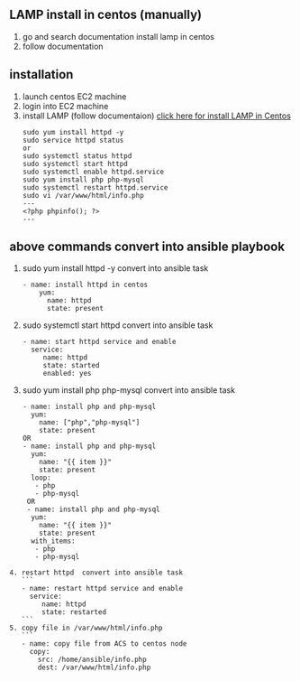 ## LAMP install in centos (manually) 
   1. go and search documentation 
      install lamp in centos 
   2. follow documentation 
## installation 
   1. launch centos EC2 machine 
   2. login into EC2 machine 
   3. install LAMP (follow documentaion) 
   [click here for install LAMP in Centos](https://www.digitalocean.com/community/tutorials/how-to-install-linux-apache-mysql-php-lamp-stack-on-centos-7)
      ```
      sudo yum install httpd -y
      sudo service httpd status 
      or
      sudo systemctl status httpd
      sudo systemctl start httpd 
      sudo systemctl enable httpd.service
      sudo yum install php php-mysql
      sudo systemctl restart httpd.service
      sudo vi /var/www/html/info.php
      ---
      <?php phpinfo(); ?>
      ---
      ```  
## above commands convert into ansible playbook 
   1. sudo yum install httpd -y convert into ansible task
      ```
      - name: install httpd in centos 
          yum:
            name: httpd
            state: present 
      ```
   2. sudo systemctl start httpd convert into ansible task  
       ```
       - name: start httpd service and enable 
         service: 
            name: httpd
            state: started 
            enabled: yes
       ``` 
   3. sudo yum install php php-mysql convert into ansible task
      ``` 
      - name: install php and php-mysql 
        yum: 
          name: ["php","php-mysql"]
          state: present 
      OR
      - name: install php and php-mysql 
        yum: 
          name: "{{ item }}"
          state: present 
        loop: 
         - php
         - php-mysql 
       OR
       - name: install php and php-mysql 
        yum: 
          name: "{{ item }}"
          state: present 
        with_items: 
         - php
         - php-mysql 
       ``` 
    4. restart httpd  convert into ansible task
       ```
       - name: restart httpd service and enable 
         service: 
            name: httpd
            state: restarted 
       ``` 
    5. copy file in /var/www/html/info.php      
       ```
       - name: copy file from ACS to centos node 
         copy: 
           src: /home/ansible/info.php
           dest: /var/www/html/info.php
    
           
    

       
      
      